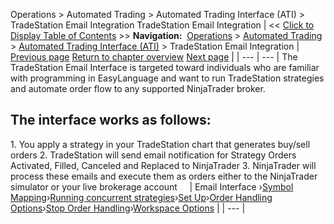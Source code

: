 ﻿
Operations \> Automated Trading \> Automated Trading Interface (ATI) \> TradeStation Email Integration
TradeStation Email Integration
| \<\< [Click to Display Table of Contents](tradestation_email_integration.md) \>\> **Navigation:**     [Operations](operations-1.md) \> [Automated Trading](automated_trading-1.md) \> [Automated Trading Interface (ATI)](automated_trading_interface_at-1.md) \> TradeStation Email Integration | [Previous page](functions-1.md) [Return to chapter overview](automated_trading_interface_at-1.md) [Next page](running_concurrent_strategies_-1.md) |
| --- | --- |
The TradeStation Email Interface is targeted toward individuals who are familiar with programming in EasyLanguage and want to run TradeStation strategies and automate order flow to any supported NinjaTrader broker. 
 
## The interface works as follows:
1\. You apply a strategy in your TradeStation chart that generates buy/sell orders
2\. TradeStation will send email notification for Strategy Orders Activated, Filled, Canceled and Replaced to NinjaTrader
3\. NinjaTrader will process these emails and execute them as orders either to the NinjaTrader simulator or your live brokerage account
 
  
| Email Interface ›[Symbol Mapping](symbol_mapping-1.md)›[Running concurrent strategies](running_concurrent_strategies_-1.md)›[Set Up](set_up-1.md)›[Order Handling Options](order_handling_options-1.md)›[Stop Order Handling](stop_order_handling-1.md)›[Workspace Options](workspace_options-1.md) |
| --- |
